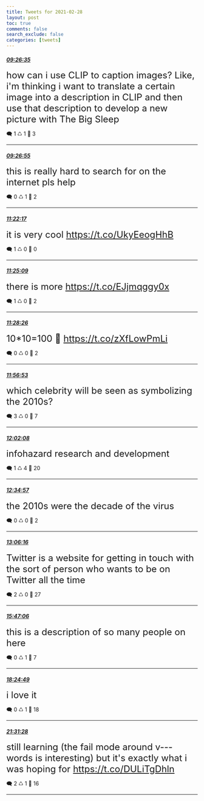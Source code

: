 ```yaml
---
title: Tweets for 2021-02-28
layout: post
toc: true
comments: false
search_exclude: false
categories: [tweets]
---
```



#### <a href = "https://twitter.com/deepfates/status/1366062249589227525">*09:26:35*</a>

<font size="5">how can i use CLIP to caption images?   Like, i'm thinking i want to translate a certain image into a description in CLIP and then use that description to develop a new picture with The Big Sleep</font>



🗨️ 1 ♺ 1 🤍  3   

---
    
#### <a href = "https://twitter.com/deepfates/status/1366062333387276288">*09:26:55*</a>

<font size="5">this is really hard to search for on the internet pls help</font>



🗨️ 0 ♺ 1 🤍  2   

---
    
#### <a href = "https://twitter.com/deepfates/status/1366091368158941192">*11:22:17*</a>

<font size="5">it is very cool  https://t.co/UkyEeogHhB</font>



🗨️ 1 ♺ 0 🤍  0   

---
    
#### <a href = "https://twitter.com/deepfates/status/1366092091181445121">*11:25:09*</a>

<font size="5">there is more   https://t.co/EJjmqggy0x</font>



🗨️ 1 ♺ 0 🤍  2   

---
    
#### <a href = "https://twitter.com/deepfates/status/1366092916947582976">*11:28:26*</a>

<font size="5">10*10=100 🤔  https://t.co/zXfLowPmLi</font>



🗨️ 0 ♺ 0 🤍  2   

---
    
#### <a href = "https://twitter.com/deepfates/status/1366100076444065792">*11:56:53*</a>

<font size="5">which celebrity will be seen as symbolizing the 2010s?</font>



🗨️ 3 ♺ 0 🤍  7   

---
    
#### <a href = "https://twitter.com/deepfates/status/1366101397603717120">*12:02:08*</a>

<font size="5">infohazard research and development</font>



🗨️ 1 ♺ 4 🤍  20   

---
    
#### <a href = "https://twitter.com/deepfates/status/1366109654225326082">*12:34:57*</a>

<font size="5">the 2010s were the decade of the virus</font>



🗨️ 0 ♺ 0 🤍  2   

---
    
#### <a href = "https://twitter.com/deepfates/status/1366117534563528709">*13:06:16*</a>

<font size="5">Twitter is a website for getting in touch with the sort of person who wants to be on Twitter all the time</font>



🗨️ 2 ♺ 0 🤍  27   

---
    
#### <a href = "https://twitter.com/deepfates/status/1366158009890607112">*15:47:06*</a>

<font size="5">this is a description of so many people on here</font>



🗨️ 0 ♺ 1 🤍  7   

---
    
#### <a href = "https://twitter.com/deepfates/status/1366197700849467395">*18:24:49*</a>

<font size="5">i love it</font>



🗨️ 0 ♺ 1 🤍  18   

---
    
#### <a href = "https://twitter.com/deepfates/status/1366244673019379712">*21:31:28*</a>

<font size="5">still learning (the fail mode around v--- words is interesting) but it's exactly what i was hoping for  https://t.co/DULiTgDhln</font>



🗨️ 2 ♺ 1 🤍  16   

---
    
            
